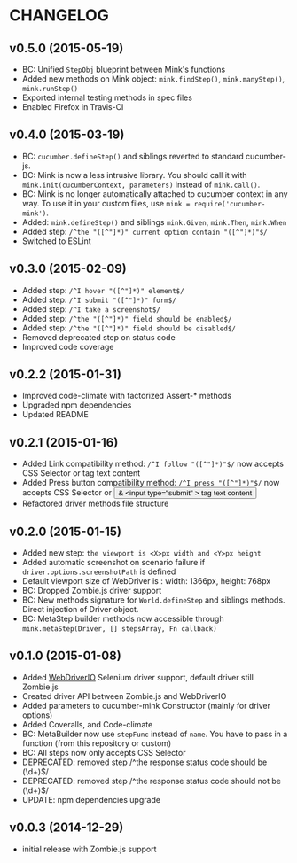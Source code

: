# CHANGELOG

## v0.5.0 (2015-05-19)
* BC: Unified `StepObj` blueprint between Mink's functions
* Added new methods on Mink object: `mink.findStep()`, `mink.manyStep()`, `mink.runStep()`
* Exported internal testing methods in spec files
* Enabled Firefox in Travis-CI

## v0.4.0 (2015-03-19)
* BC: `cucumber.defineStep()` and siblings reverted to standard cucumber-js.
* BC: Mink is now a less intrusive library. You should call it with `mink.init(cucumberContext, parameters)` instead of `mink.call()`.
* BC: Mink is no longer automatically attached to cucumber context in any way. To use it in your custom files, use `mink = require('cucumber-mink')`.
* Added: `mink.defineStep()` and siblings `mink.Given`, `mink.Then`, `mink.When`
* Added step: `/^the "([^"]*)" current option contain "([^"]*)"$/`
* Switched to ESLint

## v0.3.0 (2015-02-09)
* Added step: `/^I hover "([^"]*)" element$/`
* Added step: `/^I submit "([^"]*)" form$/`
* Added step: `/^I take a screenshot$/`
* Added step: `/^the "([^"]*)" field should be enabled$/`
* Added step: `/^the "([^"]*)" field should be disabled$/`
* Removed deprecated step on status code
* Improved code coverage

## v0.2.2 (2015-01-31)
* Improved code-climate with factorized Assert-* methods
* Upgraded npm dependencies
* Updated README

## v0.2.1 (2015-01-16)
* Added Link compatibility method: `/^I follow "([^"]*)"$/` now accepts CSS Selector or <a> tag text content
* Added Press button compatibility method: `/^I press "([^"]*)"$/` now accepts CSS Selector or <button> & <input type="submit" \> tag text content
* Refactored driver methods file structure

## v0.2.0 (2015-01-15)
* Added new step: `the viewport is <X>px width and <Y>px height`
* Added automatic screenshot on scenario failure if `driver.options.screenshotPath` is defined
* Default viewport size of WebDriver is : width: 1366px, height: 768px
* BC: Dropped Zombie.js driver support
* BC: New methods signature for `World.defineStep` and siblings methods. Direct injection of Driver object.
* BC: MetaStep builder methods now accessible through `mink.metaStep(Driver, [] stepsArray, Fn callback)`

## v0.1.0 (2015-01-08)
* Added [WebDriverIO](https://github.com/webdriverio/webdriverio) Selenium driver support, default driver still Zombie.js
* Created driver API between Zombie.js and WebDriverIO
* Added parameters to cucumber-mink Constructor (mainly for driver options)
* Added Coveralls, and Code-climate
* BC: MetaBuilder now use `stepFunc` instead of `name`. You have to pass in a function (from this repository or custom)
* BC: All steps now only accepts CSS Selector
* DEPRECATED: removed step /^the response status code should be (\d+)$/
* DEPRECATED: removed step /^the response status code should not be (\d+)$/
* UPDATE: npm dependencies upgrade

## v0.0.3 (2014-12-29)
* initial release with Zombie.js support
